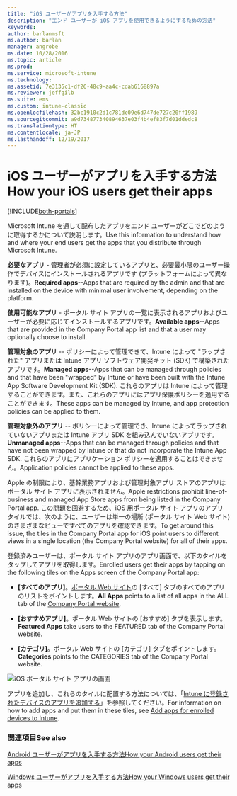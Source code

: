 ```yaml
---
title: "iOS ユーザーがアプリを入手する方法"
description: "エンド ユーザーが iOS アプリを使用できるようにするための方法"
keywords: 
author: barlanmsft
ms.author: barlan
manager: angrobe
ms.date: 10/28/2016
ms.topic: article
ms.prod: 
ms.service: microsoft-intune
ms.technology: 
ms.assetid: 7e3135c1-df26-48c9-aa4c-cdab6168897a
ms.reviewer: jeffgilb
ms.suite: ems
ms.custom: intune-classic
ms.openlocfilehash: 32bc1910c2d1c781dc09e6d747de727c20ff1989
ms.sourcegitcommit: a9d734877340894637e03f4b4ef83f7d01ddedc8
ms.translationtype: HT
ms.contentlocale: ja-JP
ms.lasthandoff: 12/19/2017
---
```

# <a name="how-your-ios-users-get-their-apps"></a><span data-ttu-id="93544-103">iOS ユーザーがアプリを入手する方法</span><span class="sxs-lookup"><span data-stu-id="93544-103">How your iOS users get their apps</span></span>

[!INCLUDE[both-portals](./includes/note-for-both-portals.md)]

<span data-ttu-id="93544-104">Microsoft Intune を通して配布したアプリをエンド ユーザーがどこでどのように取得するかについて説明します。</span><span class="sxs-lookup"><span data-stu-id="93544-104">Use this information to understand how and where your end users get the apps that you distribute through Microsoft Intune.</span></span>

<span data-ttu-id="93544-105">**必要なアプリ** - 管理者が必須に設定しているアプリと、必要最小限のユーザー操作でデバイスにインストールされるアプリです (プラットフォームによって異なります)。</span><span class="sxs-lookup"><span data-stu-id="93544-105">**Required apps**--Apps that are required by the admin and that are installed on the device with minimal user involvement, depending on the platform.</span></span>

<span data-ttu-id="93544-106">**使用可能なアプリ** - ポータル サイト アプリの一覧に表示されるアプリおよびユーザーが必要に応じてインストールするアプリです。</span><span class="sxs-lookup"><span data-stu-id="93544-106">**Available apps**--Apps that are provided in the Company Portal app list and that a user may optionally choose to install.</span></span>

<span data-ttu-id="93544-107">**管理対象のアプリ** -- ポリシーによって管理できて、Intune によって "ラップされた" アプリまたは Intune アプリ ソフトウェア開発キット (SDK) で構築されたアプリです。</span><span class="sxs-lookup"><span data-stu-id="93544-107">**Managed apps**--Apps that can be managed through policies and that have been "wrapped" by Intune or have been built with the Intune App Software Development Kit (SDK).</span></span> <span data-ttu-id="93544-108">これらのアプリは Intune によって管理することができます。また、これらのアプリにはアプリ保護ポリシーを適用することができます。</span><span class="sxs-lookup"><span data-stu-id="93544-108">These apps can be managed by Intune, and app protection policies can be applied to them.</span></span>

<span data-ttu-id="93544-109">**管理対象外のアプリ** -- ポリシーによって管理でき、Intune によってラップされていないアプリまたは Intune アプリ SDK を組み込んでいないアプリです。</span><span class="sxs-lookup"><span data-stu-id="93544-109">**Unmanaged apps**--Apps that can be managed through policies and that have not been wrapped by Intune or that do not incorporate the Intune App SDK.</span></span> <span data-ttu-id="93544-110">これらのアプリにアプリケーション ポリシーを適用することはできません。</span><span class="sxs-lookup"><span data-stu-id="93544-110">Application policies cannot be applied to these apps.</span></span>

<span data-ttu-id="93544-111">Apple の制限により、基幹業務アプリおよび管理対象アプリ ストアのアプリはポータル サイト アプリに表示されません。</span><span class="sxs-lookup"><span data-stu-id="93544-111">Apple restrictions prohibit line-of-business and managed App Store apps from being listed in the Company Portal app.</span></span> <span data-ttu-id="93544-112">この問題を回避するため、iOS 用ポータル サイト アプリのアプリ タイルでは、次のように、ユーザーは単一の場所 (ポータル サイト Web サイト) のさまざまなビューですべてのアプリを確認できます。</span><span class="sxs-lookup"><span data-stu-id="93544-112">To get around this issue, the tiles in the Company Portal app for iOS point users to different views in a single location (the Company Portal website) for all of their apps.</span></span>

<span data-ttu-id="93544-113">登録済みユーザーは、ポータル サイト アプリのアプリ画面で、以下のタイルをタップしてアプリを取得します。</span><span class="sxs-lookup"><span data-stu-id="93544-113">Enrolled users get their apps by tapping on the following tiles on the Apps screen of the Company Portal app:</span></span>

- <span data-ttu-id="93544-114">**[すべてのアプリ]**。[ポータル Web サイト](https://portal.manage.microsoft.com)の [すべて] タブのすべてのアプリのリストをポイントします。</span><span class="sxs-lookup"><span data-stu-id="93544-114">**All Apps** points to a list of all apps in the ALL tab of the [Company Portal website](https://portal.manage.microsoft.com).</span></span>

- <span data-ttu-id="93544-115">**[おすすめアプリ]**。ポータル Web サイトの [おすすめ] タブを表示します。</span><span class="sxs-lookup"><span data-stu-id="93544-115">**Featured Apps** take users to the FEATURED tab of the Company Portal website.</span></span>

- <span data-ttu-id="93544-116">**[カテゴリ]**。ポータル Web サイトの [カテゴリ] タブをポイントします。</span><span class="sxs-lookup"><span data-stu-id="93544-116">**Categories** points to the CATEGORIES tab of the Company Portal website.</span></span>


![iOS ポータル サイト アプリの画面](./media/ios-cp-app-main-apps-screen.png)

<span data-ttu-id="93544-118">アプリを追加し、これらのタイルに配置する方法については、「[Intune に登録されたデバイスのアプリを追加する](/intune-classic/deploy-use/add-apps-for-mobile-devices-in-microsoft-intune.md)」を参照してください。</span><span class="sxs-lookup"><span data-stu-id="93544-118">For information on how to add apps and put them in these tiles, see [Add apps for enrolled devices to Intune](/intune-classic/deploy-use/add-apps-for-mobile-devices-in-microsoft-intune.md).</span></span>

### <a name="see-also"></a><span data-ttu-id="93544-119">関連項目</span><span class="sxs-lookup"><span data-stu-id="93544-119">See also</span></span>
[<span data-ttu-id="93544-120">Android ユーザーがアプリを入手する方法</span><span class="sxs-lookup"><span data-stu-id="93544-120">How your Android users get their apps</span></span>](end-user-apps-android.md)

[<span data-ttu-id="93544-121">Windows ユーザーがアプリを入手する方法</span><span class="sxs-lookup"><span data-stu-id="93544-121">How your Windows users get their apps</span></span>](end-user-apps-windows.md)
